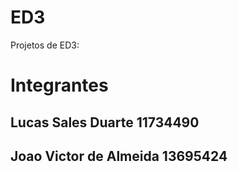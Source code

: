 # ED3

Projetos de ED3:

# Integrantes
## Lucas Sales Duarte  11734490
## Joao Victor de Almeida 13695424